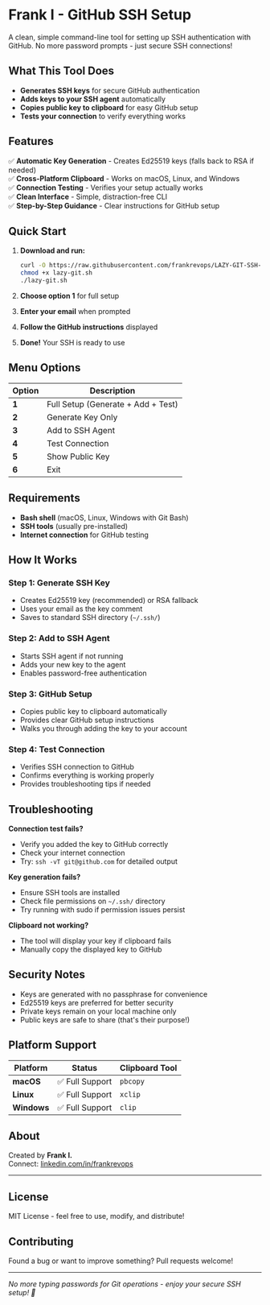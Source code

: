 # Frank I - GitHub SSH Setup

A clean, simple command-line tool for setting up SSH authentication with GitHub. No more password prompts - just secure SSH connections!

## What This Tool Does

- **Generates SSH keys** for secure GitHub authentication
- **Adds keys to your SSH agent** automatically  
- **Copies public key to clipboard** for easy GitHub setup
- **Tests your connection** to verify everything works

## Features

✅ **Automatic Key Generation** - Creates Ed25519 keys (falls back to RSA if needed)  
✅ **Cross-Platform Clipboard** - Works on macOS, Linux, and Windows  
✅ **Connection Testing** - Verifies your setup actually works  
✅ **Clean Interface** - Simple, distraction-free CLI  
✅ **Step-by-Step Guidance** - Clear instructions for GitHub setup  

## Quick Start

1. **Download and run:**
   ```bash
   curl -O https://raw.githubusercontent.com/frankrevops/LAZY-GIT-SSH-SETUP/master/lazy-git.sh
   chmod +x lazy-git.sh
   ./lazy-git.sh
   ```

2. **Choose option 1** for full setup
3. **Enter your email** when prompted
4. **Follow the GitHub instructions** displayed
5. **Done!** Your SSH is ready to use

## Menu Options

| Option | Description |
|--------|-------------|
| **1** | Full Setup (Generate + Add + Test) |
| **2** | Generate Key Only |
| **3** | Add to SSH Agent |
| **4** | Test Connection |
| **5** | Show Public Key |
| **6** | Exit |

## Requirements

- **Bash shell** (macOS, Linux, Windows with Git Bash)
- **SSH tools** (usually pre-installed)
- **Internet connection** for GitHub testing

## How It Works

### Step 1: Generate SSH Key
- Creates Ed25519 key (recommended) or RSA fallback
- Uses your email as the key comment
- Saves to standard SSH directory (`~/.ssh/`)

### Step 2: Add to SSH Agent
- Starts SSH agent if not running
- Adds your new key to the agent
- Enables password-free authentication

### Step 3: GitHub Setup
- Copies public key to clipboard automatically
- Provides clear GitHub setup instructions
- Walks you through adding the key to your account

### Step 4: Test Connection
- Verifies SSH connection to GitHub
- Confirms everything is working properly
- Provides troubleshooting tips if needed

## Troubleshooting

**Connection test fails?**
- Verify you added the key to GitHub correctly
- Check your internet connection
- Try: `ssh -vT git@github.com` for detailed output

**Key generation fails?**
- Ensure SSH tools are installed
- Check file permissions on `~/.ssh/` directory
- Try running with sudo if permission issues persist

**Clipboard not working?**
- The tool will display your key if clipboard fails
- Manually copy the displayed key to GitHub

## Security Notes

- Keys are generated with no passphrase for convenience
- Ed25519 keys are preferred for better security
- Private keys remain on your local machine only
- Public keys are safe to share (that's their purpose!)

## Platform Support

| Platform | Status | Clipboard Tool |
|----------|--------|----------------|
| **macOS** | ✅ Full Support | `pbcopy` |
| **Linux** | ✅ Full Support | `xclip` |
| **Windows** | ✅ Full Support | `clip` |

## About

Created by **Frank I.**  
Connect: [linkedin.com/in/frankrevops](https://linkedin.com/in/frankrevops)

---

## License

MIT License - feel free to use, modify, and distribute!

## Contributing

Found a bug or want to improve something? Pull requests welcome!

---

*No more typing passwords for Git operations - enjoy your secure SSH setup! 🚀*

